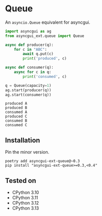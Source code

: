 # Queue

An `asyncio.Queue` equivalent for asyncgui.

```python
import asyncgui as ag
from asyncgui_ext.queue import Queue

async def producer(q):
    for c in "ABC":
        await q.put(c)
        print('produced', c)

async def consumer(q):
    async for c in q:
        print('consumed', c)

q = Queue(capacity=1)
ag.start(producer(q))
ag.start(consumer(q))
```

```
produced A
produced B
consumed A
produced C
consumed B
consumed C
```

## Installation

Pin the minor version.

```
poetry add asyncgui-ext-queue@~0.3
pip install "asyncgui-ext-queue>=0.3,<0.4"
```

## Tested on

- CPython 3.10
- CPython 3.11
- CPython 3.12
- CPython 3.13
